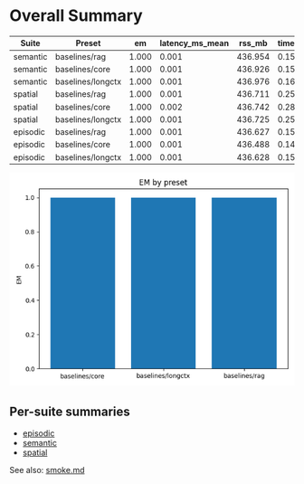 # Overall Summary

| Suite | Preset | em | latency_ms_mean | rss_mb | time_ms_per_100 | tokens |
|---|---|---|---|---|---|---|
| semantic | baselines/rag | 1.000 | 0.001 | 436.954 | 0.155 | 7916.667 |
| semantic | baselines/core | 1.000 | 0.001 | 436.926 | 0.156 | 7916.667 |
| semantic | baselines/longctx | 1.000 | 0.001 | 436.976 | 0.161 | 7916.667 |
| spatial | baselines/rag | 1.000 | 0.001 | 436.711 | 0.256 | 12222.556 |
| spatial | baselines/core | 1.000 | 0.002 | 436.742 | 0.280 | 12222.556 |
| spatial | baselines/longctx | 1.000 | 0.001 | 436.725 | 0.250 | 12222.556 |
| episodic | baselines/rag | 1.000 | 0.001 | 436.627 | 0.151 | 5304.444 |
| episodic | baselines/core | 1.000 | 0.001 | 436.488 | 0.149 | 5304.444 |
| episodic | baselines/longctx | 1.000 | 0.001 | 436.628 | 0.150 | 5304.444 |

![Overall EM](assets/overall_em.png)

## Per-suite summaries
- [episodic](episodic/summary.md)
- [semantic](semantic/summary.md)
- [spatial](spatial/summary.md)

See also: [smoke.md](smoke.md)